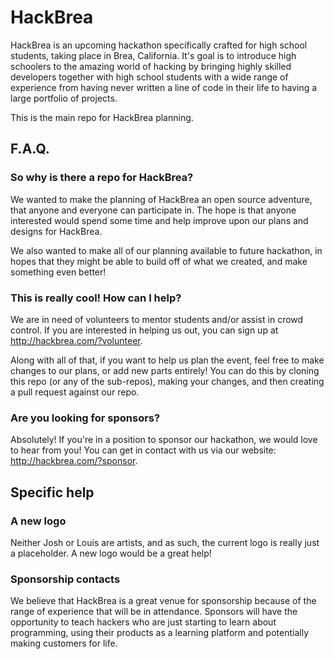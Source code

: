# HackBrea
HackBrea is an upcoming hackathon specifically crafted for high school students, taking place in Brea, California. It's goal is to introduce high schoolers to the amazing world of hacking by bringing highly skilled developers together with high school students with a wide range of experience from having never written a line of code in their life to having a large portfolio of projects. 

This is the main repo for HackBrea planning.

## F.A.Q.
### So why is there a repo for HackBrea?
We wanted to make the planning of HackBrea an open source adventure, that anyone and everyone can participate in.  The hope is that anyone interested would spend some time and help improve upon our plans and designs for HackBrea.

We also wanted to make all of our planning available to future hackathon, in hopes that they might be able to build off of what we created, and make something even better!

### This is really cool! How can I help?
We are in need of volunteers to mentor students and/or assist in crowd control. If you are interested in helping us out, you can sign up at http://hackbrea.com/?volunteer.

Along with all of that, if you want to help us plan the event, feel free to make changes to our plans, or add new parts entirely! You can do this by cloning this repo (or any of the sub-repos), making your changes, and then creating a pull request against our repo.

### Are you looking for sponsors?
Absolutely! If you're in a position to sponsor our hackathon, we would love to hear from you! You can get in contact with us via our website: http://hackbrea.com/?sponsor.

## Specific help
### A new logo
Neither Josh or Louis are artists, and as such, the current logo is really just a placeholder. A new logo would be a great help!
### Sponsorship contacts
We believe that HackBrea is a great venue for sponsorship because of the range of experience that will be in attendance. Sponsors will have the opportunity to teach hackers who are just starting to learn about programming, using their products as a learning platform and potentially making customers for life.
